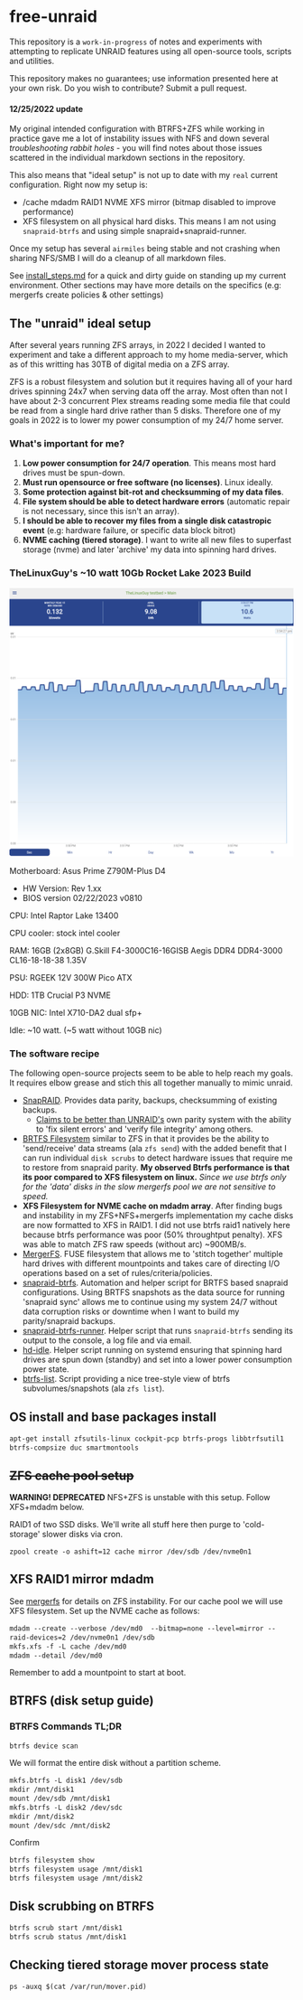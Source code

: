 # free-unraid

This repository is a `work-in-progress` of notes and experiments with attempting to replicate UNRAID features using all open-source tools, scripts and utilities. 

This repository makes no guarantees; use information presented here at your own risk. Do you wish to contribute? Submit a pull request. 

#### 12/25/2022 update

My original intended configuration with BTRFS+ZFS while working in practice gave me a lot of instability issues with NFS and down several *troubleshooting rabbit holes* - you will find notes about those issues scattered in the individual markdown sections in the repository.

This also means that "ideal setup" is not up to date with my `real` current configuration. Right now my setup is:
- /cache mdadm RAID1 NVME XFS mirror (bitmap disabled to improve performance)
- XFS filesystem on all physical hard disks. This means I am not using `snapraid-btrfs` and using simple snapraid+snapraid-runner.

Once my setup has several `airmiles` being stable and not crashing when sharing NFS/SMB I will do a cleanup of all markdown files. 

See [install_steps.md](install_steps.md) for a quick and dirty guide on standing up my current environment. Other sections may have more details on the specifics (e.g: mergerfs create policies & other settings)

## The "unraid" ideal setup

After several years running ZFS arrays, in 2022 I decided I wanted to experiment and take a different approach to my home media-server, which as of this writting has 30TB of digital media on a ZFS array.

ZFS is a robust filesystem and solution but it requires having all of your hard drives spinning 24x7 when serving data off the array. Most often than not I have about 2-3 concurrent Plex streams reading some media file that could be read from a single hard drive rather than 5 disks. Therefore one of my goals in 2022 is to lower my power consumption of my 24/7 home server.

### What's important for me?

1. **Low power consumption for 24/7 operation**. This means most hard drives must be spun-down.
1. **Must run opensource or free software (no licenses)**. Linux ideally.
1. **Some protection against bit-rot and checksumming of my data files**.
1. **File system should be able to detect hardware errors** (automatic repair is not necessary, since this isn't an array).
1. **I should be able to recover my files from a single disk catastropic event** (e.g: hardware failure, or specific data block bitrot)
1. **NVME caching (tiered storage)**. I want to write all new files to superfast storage (nvme) and later 'archive' my data into spinning hard drives.

### TheLinuxGuy's ~10 watt 10Gb Rocket Lake 2023 Build

![TLG 10 watt NAS](img\hardware-10g-10w-idle.png)

Motherboard: Asus Prime Z790M-Plus D4 
- HW Version: Rev 1.xx
- BIOS version 02/22/2023 v0810

CPU: Intel Raptor Lake 13400

CPU cooler: stock intel cooler

RAM: 16GB (2x8GB) G.Skill F4-3000C16-16GISB Aegis DDR4 DDR4-3000 CL16-18-18-38 1.35V

PSU: RGEEK 12V 300W Pico ATX

HDD: 1TB Crucial P3 NVME

10GB NIC: Intel X710-DA2 dual sfp+

Idle: ~10 watt. (~5 watt without 10GB nic)

### The software recipe

The following open-source projects seem to be able to help reach my goals. It requires elbow grease and stich this all together manually to mimic unraid.

- [SnapRAID](https://www.snapraid.it). Provides data parity, backups, checksumming of existing backups. 
    - [Claims to be better than UNRAID's](https://www.snapraid.it/compare) own parity system with the ability to 'fix silent errors' and 'verify file integrity' among others.
- [BRTFS Filesystem](https://btrfs.wiki.kernel.org/index.php/Main_Page) similar to ZFS in that it provides be the ability to 'send/receive' data streams (ala `zfs send`) with the added benefit that I can run individual `disk scrubs` to detect hardware issues that require me to restore from snapraid parity. **My observed Btrfs performance is that its poor compared to XFS filesystem on linux.** *Since we use btrfs only for the 'data' disks in the slow mergerfs pool we are not sensitive to speed.*
- **XFS Filesystem for NVME cache on mdadm array**. After finding bugs and instability in my ZFS+NFS+mergerfs implementation my cache disks are now formatted to XFS in RAID1. I did not use btrfs raid1 natively here because btrfs performance was poor (50% throughtput penalty). XFS was able to match ZFS raw speeds (without arc) ~900MB/s.
- [MergerFS](https://github.com/trapexit/mergerfs). FUSE filesystem that allows me to 'stitch together' multiple hard drives with different mountpoints and takes care of directing I/O operations based on a set of rules/criteria/policies.
- [snapraid-btrfs](https://github.com/automorphism88/snapraid-btrfs). Automation and helper script for BRTFS based snapraid configurations. Using BRTFS snapshots as the data source for running 'snapraid sync' allows me to continue using my system 24/7 without data corruption risks or downtime when I want to build my parity/snapraid backups.
- [snapraid-btrfs-runner](https://github.com/fmoledina/snapraid-btrfs-runner). Helper script that runs `snapraid-btrfs` sending its output to the console, a log file and via email. 
- [hd-idle](https://github.com/adelolmo/hd-idle). Helper script running on systemd ensuring that spinning hard drives are spun down (standby) and set into a lower power consumption power state. 
- [btrfs-list](https://github.com/speed47/btrfs-list). Script providing a nice tree-style view of btrfs subvolumes/snapshots (ala `zfs list`).

## OS install and base packages install

```
apt-get install zfsutils-linux cockpit-pcp btrfs-progs libbtrfsutil1 btrfs-compsize duc smartmontools
```

## ~~ZFS cache pool setup~~
**WARNING! DEPRECATED** NFS+ZFS is unstable with this setup. Follow XFS+mdadm below.

RAID1 of two SSD disks. We'll write all stuff here then purge to 'cold-storage' slower disks via cron.

```
zpool create -o ashift=12 cache mirror /dev/sdb /dev/nvme0n1
```

## XFS RAID1 mirror mdadm

See [mergerfs](mergerfs.md) for details on ZFS instability. For our cache pool we will use XFS filesystem. Set up the NVME cache as follows:

```
mdadm --create --verbose /dev/md0  --bitmap=none --level=mirror --raid-devices=2 /dev/nvme0n1 /dev/sdb
mkfs.xfs -f -L cache /dev/md0
mdadm --detail /dev/md0
```

Remember to add a mountpoint to start at boot. 

## BTRFS (disk setup guide)

### BTRFS Commands TL;DR

```
btrfs device scan
```

We will format the entire disk without a partition scheme. 

```
mkfs.btrfs -L disk1 /dev/sdb
mkdir /mnt/disk1
mount /dev/sdb /mnt/disk1
mkfs.btrfs -L disk2 /dev/sdc 
mkdir /mnt/disk2
mount /dev/sdc /mnt/disk2
```

Confirm

```
btrfs filesystem show
btrfs filesystem usage /mnt/disk1
btrfs filesystem usage /mnt/disk2
```

## Disk scrubbing on BTRFS

```
btrfs scrub start /mnt/disk1
btrfs scrub status /mnt/disk1
```

## Checking tiered storage mover process state

```
ps -auxq $(cat /var/run/mover.pid)
```